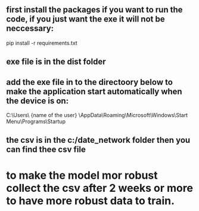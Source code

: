 ## first install the packages if you want to run the code, if you just want the exe it will not be neccessary:
pip install -r requirements.txt

## exe file is in the dist folder

## add the exe file in to the directoory below to make the application start automatically when the device is on:

C:\Users\ {name of the  user} \AppData\Roaming\Microsoft\Windows\Start Menu\Programs\Startup

## the csv is in the c:/date_network folder then you can find thee csv file

# to make the model mor robust collect the csv after 2 weeks or more to have more robust data to train.
